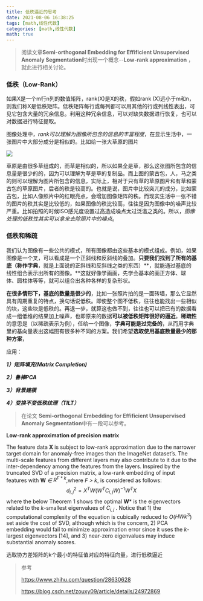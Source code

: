 ```yaml
---
title: 低秩逼近的思考
date: 2021-08-06 16:38:25
tags: [math,线性代数]
categories: [math,线性代数]
math: true
---
```


> 阅读文章**Semi-orthogonal Embedding for Effificient Unsupervised Anomaly Segmentation**时出现一个概念--**Low-rank approximation** ，就此进行相关讨论。

### 低秩（Low-Rank）

如果X是一个m行n列的数值矩阵，rank(X)是X的秩，假如rank (X)远小于m和n，则我们称X是低秩矩阵。低秩矩阵每行或每列都可以用其他的行或列线性表出，可见它包含大量的冗余信息。利用这种冗余信息，可以对缺失数据进行恢复，也可以对数据进行特征提取。

图像处理中，*rank可以理解为图像所包含的信息的丰富程度*，在显示生活中，一张图片中大部分成分是相似的。比如给一张大草原的图片

![](https://pic1.zhimg.com/50/ce29981e00f4d519ff547e986bf8a5d6_720w.jpg?source=1940ef5c)



草原是由很多草组成的，而草是相似的，所以如果全是草，那么这张图所包含的信息量是很少的的，因为可以理解为草是草的复制品。而上图的蒙古包，人，马之类的则可以理解为图片所包含的信息，实际上，相对于只有草的草原图片和有草和蒙古包的草原图片，后者的秩是较高的。也就是说，图片中比较突兀的成分，比如蒙古包，比如人像照片中的红眼亮点，会增加图像矩阵的秩。而现实生活中一张不错的图片的秩其实是比较低的，如果图像的秩比较高，往往是因为图像中的噪声比较严重。比如拍照的时候ISO感光度设置过高造成噪点太过泛滥之类的。所以，*图像处理的低秩性其实可以拿来去除照片中的噪点*。

### 低秩和稀疏

我们认为图像有一些公共的模式，所有图像都由这些基本的模式组成。例如，如果图像是一个叉，可以看成是一个正斜线和反斜线的叠加。**只要我们找到了所有的基底（称作字典**，就是上面说的正斜线和反斜线之类的东西）**，就能通过基底的线性组合表示出所有的图像。**这就好像学画画，先学会基本的画正方体、球体、圆柱体等等，就可以组合出各种各样的复杂形状。

**在很多情形下，基底的数量是很少的**，比如一张照片拍的是一面砖墙，那么它显然具有周期重复的特点，换句话说低秩。即使整个图不低秩，往往也能找出一些相似的块，这些块是低秩的。再退一步，就算这也做不到，往往也可以把已有的数据看成一组低维的结果加上噪声，也即原来的数据**可以被低秩矩阵很好的逼近**。**稀疏性**的意思是（以稀疏表示为例），任给一个图像，**字典可能是过完备的**，从而用字典里的基向量表出这幅图有很多种不同的方案。我们希望**选取使用基底数量最少的那种方案**，

应用：

***1）矩阵填充(Matrix Completion)***

***2）鲁棒PCA***

***3）背景建模***

***4）变换不变低秩纹理（TILT）***

> 在论文 **Semi-orthogonal Embedding for Effificient Unsupervised Anomaly Segmentation**中有一段可以参考。

**Low-rank approximation of precision matrix**

The feature data **X** is subject to low-rank approximation due to the narrower target domain for anomaly-free images than the ImageNet dataset’s. The multi-scale features from different layers may also contribute to it due to the inter-dependency among the features from the layers. Inspired by the truncated SVD of a precision matrix, a low-rank embedding of input features with **W** *∈* $R^{F*k}$,where *F > k*, is considered as follows:
$$
d^2_{i,j} = X^TW(W^TC_{i,j}W)^{−1}W^TX
$$
where the below Theorem 1 shows the optimal **W*** is the eigenvectors related to the *k*-smallest eigenvalues of $C_{i,j}$ . Notice that 1) the computational complexity of the equation is cubically reduced to *O*($HWk^3$) set aside the cost of SVD, although which is the concern, 2) PCA embedding would fail to minimize approximation error since it uses the *k*-largest eigenvectors [14], and 3) near-zero eigenvalues may induce substantial anomaly scores.

选取协方差矩阵的k个最小的特征值对应的特征向量，进行低秩逼近

> 参考
>
>  https://www.zhihu.com/question/28630628
>
> https://blog.csdn.net/zouxy09/article/details/24972869
